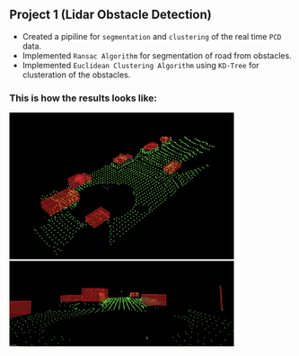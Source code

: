 ## Project 1 (Lidar Obstacle Detection)

- Created a pipiline for `segmentation` and `clustering` of the real time `PCD` data. 
- Implemented `Ransac Algorithm` for segmentation of road from obstacles.
- Implemented `Euclidean Clustering Algorithm` using `KD-Tree` for clusteration of the obstacles.

### This is how the results looks like:

<img src=Lidar/media/result2.gif width="400">

<img src=Lidar/media/result1.gif width="400">





